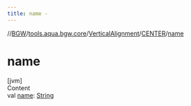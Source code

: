 ```yaml
---
title: name -
---
```

//[BGW](../../../../index.md)/[tools.aqua.bgw.core](../../index.md)/[VerticalAlignment](../index.md)/[CENTER](index.md)/[name](name.md)



# name  
[jvm]  
Content  
val [name](name.md): [String](https://kotlinlang.org/api/latest/jvm/stdlib/kotlin/-string/index.html)  



